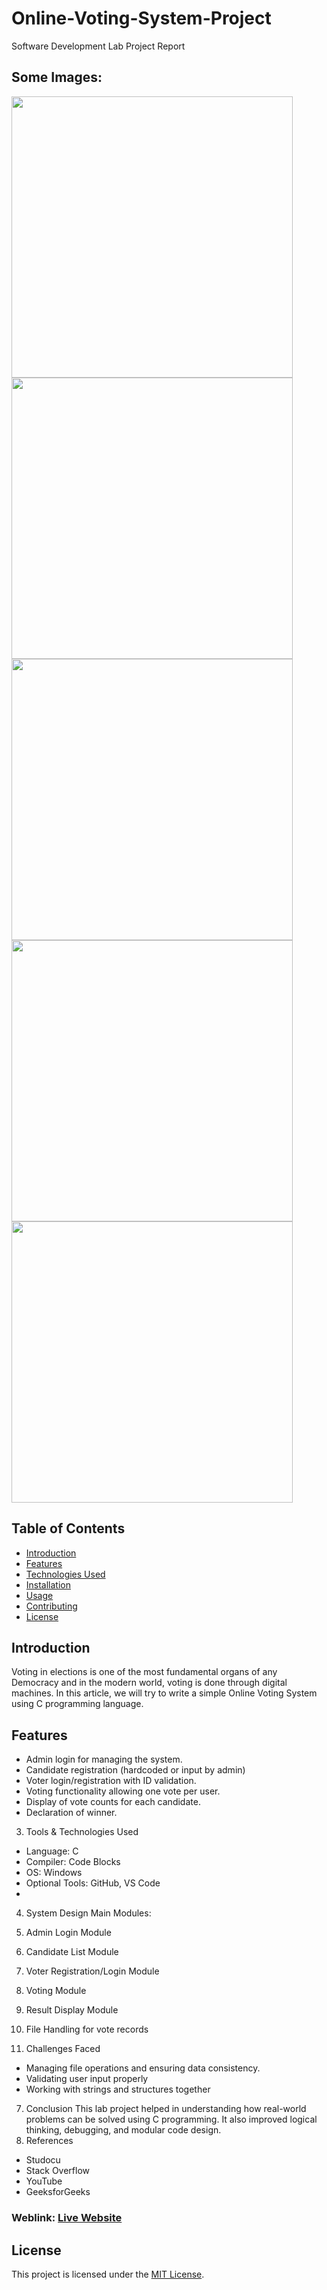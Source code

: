# Online-Voting-System-Project
Software Development Lab Project Report

## Some Images:
<img width="450px;" src="https://github.com/Romanmolla/my-protfolio/blob/master/Screenshot%20(78).png](https://github.com/Romanmolla/Online-Voting-System-Project/blob/main/1.png)"/>
<img width="450px;" src="https://github.com/Romanmolla/my-protfolio/blob/master/Screenshot%20(79).png](https://github.com/Romanmolla/Online-Voting-System-Project/blob/main/2.png)"/>
<img width="450px;" src="https://github.com/Romanmolla/my-protfolio/blob/master/Screenshot%20(81).png](https://github.com/Romanmolla/Online-Voting-System-Project/blob/main/3.png)"/>
<img width="450px;" src="https://github.com/Romanmolla/my-protfolio/blob/master/Screenshot%20(81).png](https://github.com/Romanmolla/Online-Voting-System-Project/blob/main/4.png)"/>
<img width="450px;" src="https://github.com/Romanmolla/my-protfolio/blob/master/Screenshot%20(81).png](https://github.com/Romanmolla/Online-Voting-System-Project/blob/main/5.png)"/>


## Table of Contents
- [Introduction](#introduction)
- [Features](#features)
- [Technologies Used](#technologies-used)
- [Installation](#installation)
- [Usage](#usage)
- [Contributing](#contributing)
- [License](#license)

## Introduction
Voting in elections is one of the most fundamental organs of any Democracy and in the modern world, voting is done through digital machines. In this article, we will try to write a simple Online Voting System using C programming language. 

## Features
- Admin login for managing the system. 
- Candidate registration (hardcoded or input by admin)
- Voter login/registration with ID validation.
- Voting functionality allowing one vote per user.
- Display of vote counts for each candidate.
- Declaration of winner.


3. Tools & Technologies Used
- Language: C 
- Compiler: Code Blocks
- OS: Windows
- Optional Tools: GitHub, VS Code
- 
4. System Design 
Main Modules:
1.	Admin Login Module
2.	Candidate List Module
3.	Voter Registration/Login Module
4.	Voting Module
5.	Result Display Module
6.	File Handling for vote records

6. Challenges Faced
- Managing file operations and ensuring data consistency.
- Validating user input properly
- Working with strings and structures together
7. Conclusion
This lab project helped in understanding how real-world problems can be solved using C programming. It also improved logical thinking, debugging, and modular code design. 
8. References
- Studocu
- Stack Overflow
- YouTube
- GeeksforGeeks

### Weblink: [Live Website](https://lucent-profiterole-2a1ded.netlify.app)
## License
This project is licensed under the [MIT License](LICENSE).
